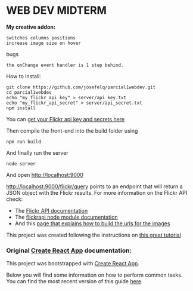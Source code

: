 # WEB DEV MIDTERM

**My creative addon:**
```
switches columns positions
increase image size on hover
```

bugs
```
the onChange event handler is 1 step behind.
```

How to install:

```
git clone https://github.com/josefelq/parcial1webdev.git
cd parcial1webdev
echo "my_flickr_api_key" > server/api_key.txt
echo "my_flickr_api_secret" > server/api_secret.txt
npm install
```
You can [get your Flickr api key and secrets here](https://www.flickr.com/services/apps/create/)


Then compile the front-end into the build folder using

```
npm run build
```

And finally run the server

```
node server
```
And open [http://localhost:9000](http://localhost:9000)

[http://localhost:9000/flickr/query](http://localhost:9000/flickr/query) points to an endpoint that will return a JSON object with the Flickr results. For more information on the Flickr API check:
* The [Flickr API documentation](https://www.flickr.com/services/api/)
* The [flickrapi node module documentation](https://www.npmjs.com/package/flickrapi)
* And this [page that explains how to build the urls for the images](https://www.flickr.com/services/api/misc.urls.html)


This project was created following the instructions on [this great tutorial](https://medium.com/@patriciolpezjuri/using-create-react-app-with-react-router-express-js-8fa658bf892d#.34je0jd4l)


### Original [Create React App](https://github.com/facebookincubator/create-react-app) documentation:


This project was bootstrapped with [Create React App](https://github.com/facebookincubator/create-react-app).

Below you will find some information on how to perform common tasks.<br>
You can find the most recent version of this guide [here](https://github.com/facebookincubator/create-react-app/blob/master/packages/react-scripts/template/README.md).
